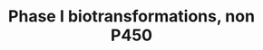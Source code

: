 ---
annotations:
- type: Pathway Ontology
  value: cytochrome P450-independent phase I biotransformation pathway
authors:
- MaintBot
- Khanspers
- Fehrhart
- Finterly
description: This pathway lists several phase 1 biotransformations and their related
  enzymes. '''NOTE:''' This pathway is incomplete, reduction and oxidation enzymes
  are missing
last-edited: 2021-07-23
organisms:
- Gallus gallus
redirect_from:
- /index.php/Pathway:WP791
- /instance/WP791
schema-jsonld:
- '@context': https://schema.org/
  '@id': https://wikipathways.github.io/pathways/WP791.html
  '@type': Dataset
  creator:
    '@type': Organization
    name: WikiPathways
  description: This pathway lists several phase 1 biotransformations and their related
    enzymes. '''NOTE:''' This pathway is incomplete, reduction and oxidation enzymes
    are missing
  keywords:
  - PON2_CHICK
  - amides
  - Phosphoric acid esters
  - carboxylic acid esters
  - CES7
  - Q5ZLQ2_CHICK
  - CES2
  - ESD
  - thio esters
  - CES1
  license: CC0
  name: Phase I biotransformations, non P450
seo: CreativeWork
title: Phase I biotransformations, non P450
wpid: WP791
---